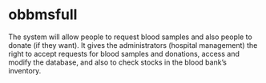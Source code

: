 # obbmsfull
The system will allow people to request blood samples and also people to donate (if they want). It gives the administrators (hospital management) the right to accept requests for blood samples and donations, access and modify the database, and also to check stocks in the blood bank’s inventory.
